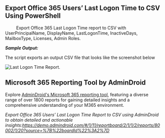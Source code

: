 ## Export Office 365 Users’ Last Logon Time to CSV Using PowerShell
`     `Export Office 365 Last Logon Time report to CSV with UserPrincipalName, DisplayName, LastLogonTime, InactiveDays, MailboxType, Licenses, Admin Roles.

***Sample Output:*** 

The script exports an output CSV file that looks like the screenshot below

![Last Logon Time Report](https://o365reports.com/wp-content/uploads/2019/03/Export-office-365-users-last-logon-time-to-CSV.png?v=1705576882).

## Microsoft 365 Reporting Tool by AdminDroid 
Explore [AdminDroid's Microsoft 365 reporting tool](https://admindroid.com/?src=GitHub), featuring a diverse range of over 1800 reports for gaining detailed insights and a comprehensive understanding of your M365 environment.

*Export Office 365 Users’ Last Logon Time Report to CSV using AdminDroid to obtain detailed and actionable insights:<https://demo.admindroid.com/#/1/11/reportboard/2/1/1/2/reports/80002/1/20?source=%7B%22boardId%22%3A2%7D>*

